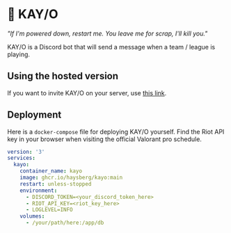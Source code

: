 # 🤖 KAY/O

*"If I'm powered down, restart me. You leave me for scrap, I'll kill you."*

KAY/O is a Discord bot that will send a message when a team / league is playing.

## Using the hosted version

If you want to invite KAY/O on your server, use [this link](https://discord.com/api/oauth2/authorize?client_id=1112803073094594601&permissions=18432&scope=bot).

## Deployment

Here is a `docker-compose` file for deploying KAY/O yourself.
Find the Riot API key in your browser when visiting the official Valorant pro schedule.

```yaml
version: '3'
services:
  kayo:
    container_name: kayo
    image: ghcr.io/haysberg/kayo:main
    restart: unless-stopped
    environment:
      - DISCORD_TOKEN=<your_discord_token_here>
      - RIOT_API_KEY=<riot_key_here>
      - LOGLEVEL=INFO
    volumes:
      - /your/path/here:/app/db
```
